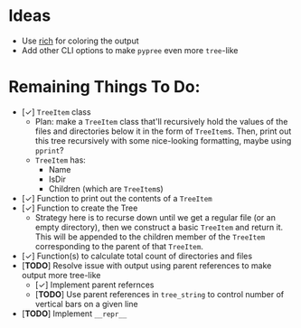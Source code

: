 # Ideas
- Use [rich](https://github.com/willmcgugan/rich/) for coloring the output
- Add other CLI options to make `pypree` even more `tree`-like

# Remaining Things To Do:
- [&check;] `TreeItem` class
    - Plan: make a `TreeItem` class that'll recursively hold the values of the files and directories below it in the form of `TreeItem`s. Then, print out this tree recursively with some nice-looking formatting, maybe using `pprint`?
    - `TreeItem` has:
        - Name
        - IsDir
        - Children (which are `TreeItem`s)
- [&check;] Function to print out the contents of a `TreeItem`
- [&check;] Function to create the Tree
    - Strategy here is to recurse down until we get a regular file (or an empty directory), then we construct a basic `TreeItem` and return it. This will be appended to the children member of the `TreeItem` corresponding to the parent of that `TreeItem`.
- [&check;] Function(s) to calculate total count of directories and files
- [**TODO**] Resolve issue with output using parent references to make output more tree-like
    - [&check;] Implement parent refernces
    - [**TODO**] Use parent references in `tree_string` to control number of vertical bars on a given line
- [**TODO**] Implement `__repr__`